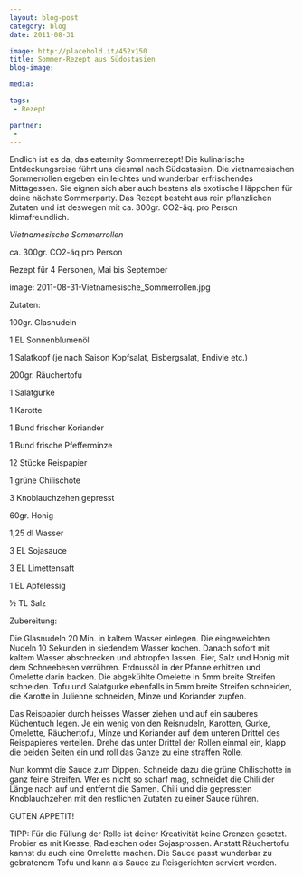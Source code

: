 ```yaml
---
layout: blog-post
category: blog
date: 2011-08-31

image: http://placehold.it/452x150
title: Sommer-Rezept aus Südostasien
blog-image: 

media: 

tags:
 - Rezept

partner:
 - 
---
```


Endlich ist es da, das eaternity Sommerrezept! Die kulinarische Entdeckungsreise führt uns diesmal nach Südostasien. Die vietnamesischen Sommerrollen ergeben ein leichtes und wunderbar erfrischendes Mittagessen. Sie eignen sich aber auch bestens als exotische Häppchen für deine nächste Sommerparty. Das Rezept besteht aus rein pflanzlichen Zutaten und ist deswegen mit ca. 300gr. CO2-äq. pro Person klimafreundlich.

*Vietnamesische Sommerrollen* 

ca. 300gr. CO2-äq pro Person

Rezept für 4 Personen, Mai bis September 

image: 2011-08-31-Vietnamesische_Sommerrollen.jpg

Zutaten:

100gr. Glasnudeln

1 EL Sonnenblumenöl

1 Salatkopf (je nach Saison Kopfsalat, Eisbergsalat, Endivie etc.)

200gr. Räuchertofu

1 Salatgurke

1 Karotte

1 Bund frischer Koriander

1 Bund frische Pfefferminze

12 Stücke Reispapier

1 grüne Chilischote

3 Knoblauchzehen gepresst

60gr. Honig

1,25 dl Wasser

3 EL Sojasauce

3 EL Limettensaft

1 EL Apfelessig

½ TL Salz

Zubereitung:

Die Glasnudeln 20 Min. in kaltem Wasser einlegen. Die eingeweichten Nudeln 10 Sekunden in siedendem Wasser kochen. Danach sofort mit kaltem Wasser abschrecken und abtropfen lassen. Eier, Salz und Honig mit dem Schneebesen verrühren. Erdnussöl in der Pfanne erhitzen und Omelette darin backen. Die abgekühlte Omelette in 5mm breite Streifen schneiden. Tofu und Salatgurke ebenfalls in 5mm breite Streifen schneiden, die Karotte in Julienne schneiden, Minze und Koriander zupfen.

Das Reispapier durch heisses Wasser ziehen und auf ein sauberes Küchentuch legen. Je ein wenig von den Reisnudeln, Karotten, Gurke, Omelette, Räuchertofu, Minze und Koriander auf dem unteren Drittel des Reispapieres verteilen. Drehe das unter Drittel der Rollen einmal ein, klapp die beiden Seiten ein und roll das Ganze zu eine straffen Rolle.

Nun kommt die Sauce zum Dippen. Schneide dazu die grüne Chilischotte in ganz feine Streifen. Wer es nicht so scharf mag, schneidet die Chili der Länge nach auf und entfernt die Samen. Chili und die gepressten Knoblauchzehen mit den restlichen Zutaten zu einer Sauce rühren.

GUTEN APPETIT!

TIPP: Für die Füllung der Rolle ist deiner Kreativität keine Grenzen gesetzt. Probier es mit Kresse, Radieschen oder Sojasprossen. Anstatt Räuchertofu kannst du auch eine Omelette machen. Die Sauce passt wunderbar zu gebratenem Tofu und kann als Sauce zu Reisgerichten serviert werden.

